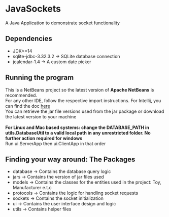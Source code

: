 # JavaSockets
A Java Application to demonstrate socket functionality  

## Dependencies
* JDK>=14
* sqlite-jdbc-3.32.3.2 -> SQLite database connection 
* jcalendar-1.4 -> A custom date picker

## Running the program
This is a NetBeans project so the latest version of **Apache NetBeans** is recommended. <br>
For any other IDE, follow the respective import instructions. For Intellij, you can find the doc <a href="https://www.jetbrains.com/help/idea/netbeans.html">here<a/> <br/> 
You can retrieve the jar file versions used from the jar package or download the latest version to your machine<br>
<br>
**For Linux and Mac based systems: change the DATABASE_PATH in utils.DatabaseUtil to a valid local path in any unrestricted folder. No further action required for windows** <br>
Run ui.ServerApp then ui.ClientApp in that order<br>


## Finding your way around: The Packages
* database -> Contains the database query logic
* jars -> Contains the version of jar files used
* models -> Contains the classes for the entities used in the project: Toy, Manufacturer e.t.c
* protocols -> Contains the logic for handling socket requests
* sockets -> Contains the socket initialization
* ui -> Contains the user interface design and logic
* utils ->  Contains helper files
